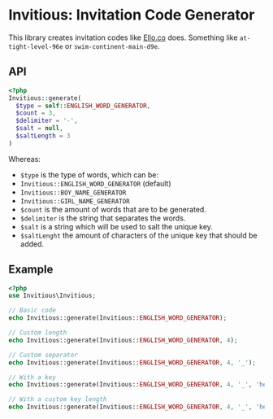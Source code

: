 # Invitious: Invitation Code Generator
This library creates invitation codes like [Ello.co](http://ello.co/) does. Something like `at-tight-level-96e` or `swim-continent-main-d9e`.

## API
``` php
<?php
Invitious::generate(
  $type = self::ENGLISH_WORD_GENERATOR,
  $count = 3,
  $delimiter = '-',
  $salt = null,
  $saltLength = 3
)
```

Whereas:
 - `$type` is the type of words, which can be:
  - `Invitious::ENGLISH_WORD_GENERATOR` (default)
  - `Invitious::BOY_NAME_GENERATOR`
  - `Invitious::GIRL_NAME_GENERATOR`
 - `$count` is the amount of words that are to be generated.
 - `$delimiter` is the string that separates the words.
 - `$salt` is a string which will be used to salt the unique key.
 - `$saltLenght` the amount of characters of the unique key that should be added.

## Example
``` php
<?php
use Invitious\Invitious;

// Basic code
echo Invitious::generate(Invitious::ENGLISH_WORD_GENERATOR);

// Custom length
echo Invitious::generate(Invitious::ENGLISH_WORD_GENERATOR, 4);

// Custom separator
echo Invitious::generate(Invitious::ENGLISH_WORD_GENERATOR, 4, '_');

// With a key
echo Invitious::generate(Invitious::ENGLISH_WORD_GENERATOR, 4, '_', 'hello');

// With a custom key length
echo Invitious::generate(Invitious::ENGLISH_WORD_GENERATOR, 4, '_', 'hello', 10);
```
